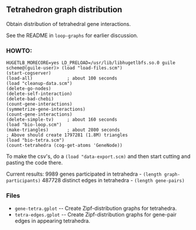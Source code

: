 
Tetrahedron graph distribution
------------------------------
Obtain distribution of tetrahedral gene interactions. 

See the README in `loop-graphs` for earlier discussion.

### HOWTO:

```
HUGETLB_MORECORE=yes LD_PRELOAD=/usr/lib/libhugetlbfs.so.0 guile
scheme@(guile-user)> (load "load-files.scm")
(start-cogserver)
(load-all)             ; about 100 seconds
(load "cleanup-data.scm")
(delete-go-nodes)
(delete-self-interaction)
(delete-bad-chebi)
(count-gene-interactions)
(symmetrize-gene-interactions)
(count-gene-interactions)
(delete-simple-tv)     ; about 160 seconds
(load "bio-loop.scm")
(make-triangles)       ; about 2800 seconds
; Above should create 1797281 (1.8M) triangles
(load "bio-tetra.scm")
(count-tetrahedra (cog-get-atoms 'GeneNode))
```

To make the csv's, do a `(load "data-export.scm)` and then start
cutting and pasting the code there.

Current results:
9989 genes participated in tetrahedra - `(length graph-participants)`
487728 distinct edges in tetrahedra - `(length gene-pairs)`


### Files

* `gene-tetra.gplot`  -- Create Zipf-distribution graphs for tetrahedra.
* `tetra-edges.gplot` -- Create Zipf-distribution graphs for gene-pair
                         edges in appearing tetrahedra.
